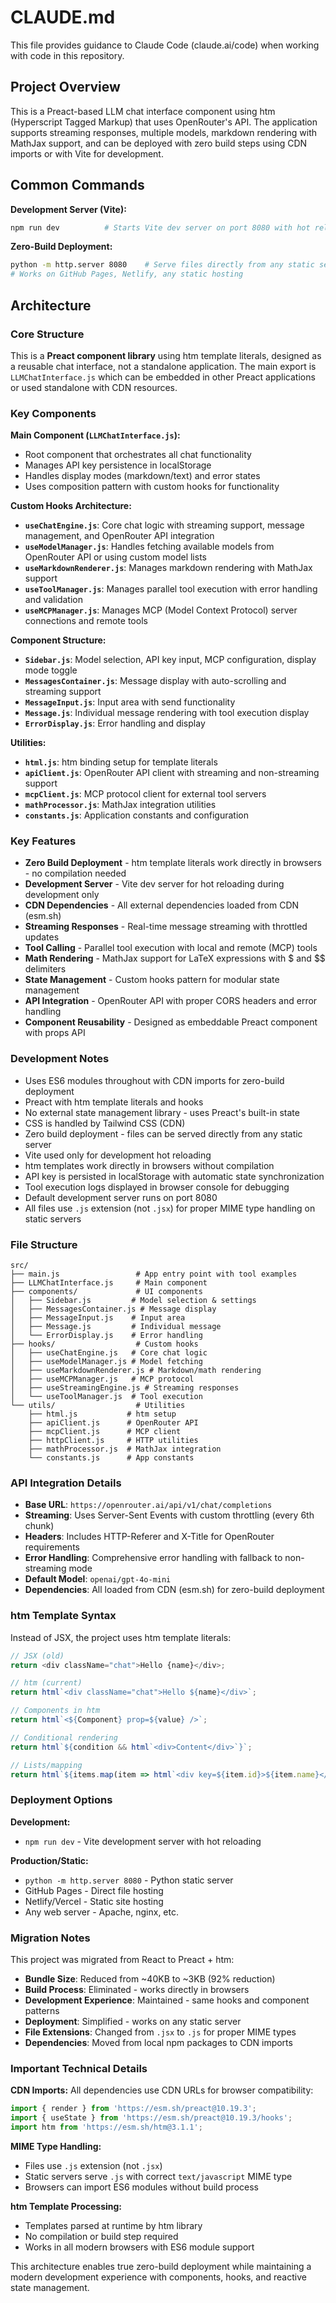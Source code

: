 # CLAUDE.md

This file provides guidance to Claude Code (claude.ai/code) when working with code in this repository.

## Project Overview
This is a Preact-based LLM chat interface component using htm (Hyperscript Tagged Markup) that uses OpenRouter's API. The application supports streaming responses, multiple models, markdown rendering with MathJax support, and can be deployed with zero build steps using CDN imports or with Vite for development.

## Common Commands

**Development Server (Vite):**
```bash
npm run dev          # Starts Vite dev server on port 8080 with hot reload
```

**Zero-Build Deployment:**
```bash
python -m http.server 8080    # Serve files directly from any static server
# Works on GitHub Pages, Netlify, any static hosting
```

## Architecture

### Core Structure
This is a **Preact component library** using htm template literals, designed as a reusable chat interface, not a standalone application. The main export is `LLMChatInterface.js` which can be embedded in other Preact applications or used standalone with CDN resources.

### Key Components

**Main Component (`LLMChatInterface.js`):**
- Root component that orchestrates all chat functionality
- Manages API key persistence in localStorage
- Handles display modes (markdown/text) and error states
- Uses composition pattern with custom hooks for functionality

**Custom Hooks Architecture:**
- **`useChatEngine.js`**: Core chat logic with streaming support, message management, and OpenRouter API integration
- **`useModelManager.js`**: Handles fetching available models from OpenRouter API or using custom model lists
- **`useMarkdownRenderer.js`**: Manages markdown rendering with MathJax support
- **`useToolManager.js`**: Manages parallel tool execution with error handling and validation
- **`useMCPManager.js`**: Manages MCP (Model Context Protocol) server connections and remote tools

**Component Structure:**
- **`Sidebar.js`**: Model selection, API key input, MCP configuration, display mode toggle
- **`MessagesContainer.js`**: Message display with auto-scrolling and streaming support
- **`MessageInput.js`**: Input area with send functionality
- **`Message.js`**: Individual message rendering with tool execution display
- **`ErrorDisplay.js`**: Error handling and display

**Utilities:**
- **`html.js`**: htm binding setup for template literals
- **`apiClient.js`**: OpenRouter API client with streaming and non-streaming support
- **`mcpClient.js`**: MCP protocol client for external tool servers
- **`mathProcessor.js`**: MathJax integration utilities
- **`constants.js`**: Application constants and configuration

### Key Features
- **Zero Build Deployment** - htm template literals work directly in browsers - no compilation needed
- **Development Server** - Vite dev server for hot reloading during development only
- **CDN Dependencies** - All external dependencies loaded from CDN (esm.sh)
- **Streaming Responses** - Real-time message streaming with throttled updates
- **Tool Calling** - Parallel tool execution with local and remote (MCP) tools
- **Math Rendering** - MathJax support for LaTeX expressions with $ and $$ delimiters
- **State Management** - Custom hooks pattern for modular state management
- **API Integration** - OpenRouter API with proper CORS headers and error handling
- **Component Reusability** - Designed as embeddable Preact component with props API

### Development Notes
- Uses ES6 modules throughout with CDN imports for zero-build deployment
- Preact with htm template literals and hooks
- No external state management library - uses Preact's built-in state
- CSS is handled by Tailwind CSS (CDN)
- Zero build deployment - files can be served directly from any static server
- Vite used only for development hot reloading
- htm templates work directly in browsers without compilation
- API key is persisted in localStorage with automatic state synchronization
- Tool execution logs displayed in browser console for debugging
- Default development server runs on port 8080
- All files use `.js` extension (not `.jsx`) for proper MIME type handling on static servers

### File Structure
```
src/
├── main.js                 # App entry point with tool examples
├── LLMChatInterface.js     # Main component
├── components/             # UI components
│   ├── Sidebar.js         # Model selection & settings
│   ├── MessagesContainer.js # Message display
│   ├── MessageInput.js    # Input area
│   ├── Message.js         # Individual message
│   └── ErrorDisplay.js    # Error handling
├── hooks/                  # Custom hooks
│   ├── useChatEngine.js   # Core chat logic
│   ├── useModelManager.js # Model fetching
│   ├── useMarkdownRenderer.js # Markdown/math rendering
│   ├── useMCPManager.js   # MCP protocol
│   ├── useStreamingEngine.js # Streaming responses
│   └── useToolManager.js  # Tool execution
└── utils/                  # Utilities
    ├── html.js           # htm setup
    ├── apiClient.js      # OpenRouter API
    ├── mcpClient.js      # MCP client
    ├── httpClient.js     # HTTP utilities
    ├── mathProcessor.js  # MathJax integration
    └── constants.js      # App constants
```

### API Integration Details
- **Base URL**: `https://openrouter.ai/api/v1/chat/completions`
- **Streaming**: Uses Server-Sent Events with custom throttling (every 6th chunk)
- **Headers**: Includes HTTP-Referer and X-Title for OpenRouter requirements
- **Error Handling**: Comprehensive error handling with fallback to non-streaming mode
- **Default Model**: `openai/gpt-4o-mini`
- **Dependencies**: All loaded from CDN (esm.sh) for zero-build deployment

### htm Template Syntax
Instead of JSX, the project uses htm template literals:

```javascript
// JSX (old)
return <div className="chat">Hello {name}</div>;

// htm (current)
return html`<div className="chat">Hello ${name}</div>`;

// Components in htm
return html`<${Component} prop=${value} />`;

// Conditional rendering
return html`${condition && html`<div>Content</div>`}`;

// Lists/mapping
return html`${items.map(item => html`<div key=${item.id}>${item.name}</div>`)}`;
```

### Deployment Options

**Development:**
- `npm run dev` - Vite development server with hot reloading

**Production/Static:**
- `python -m http.server 8080` - Python static server
- GitHub Pages - Direct file hosting
- Netlify/Vercel - Static site hosting
- Any web server - Apache, nginx, etc.

### Migration Notes
This project was migrated from React to Preact + htm:
- **Bundle Size**: Reduced from ~40KB to ~3KB (92% reduction)
- **Build Process**: Eliminated - works directly in browsers
- **Development Experience**: Maintained - same hooks and component patterns
- **Deployment**: Simplified - works on any static server
- **File Extensions**: Changed from `.jsx` to `.js` for proper MIME types
- **Dependencies**: Moved from local npm packages to CDN imports

### Important Technical Details

**CDN Imports:**
All dependencies use CDN URLs for browser compatibility:
```javascript
import { render } from 'https://esm.sh/preact@10.19.3';
import { useState } from 'https://esm.sh/preact@10.19.3/hooks';
import htm from 'https://esm.sh/htm@3.1.1';
```

**MIME Type Handling:**
- Files use `.js` extension (not `.jsx`) 
- Static servers serve `.js` with correct `text/javascript` MIME type
- Browsers can import ES6 modules without build process

**htm Template Processing:**
- Templates parsed at runtime by htm library
- No compilation or build step required
- Works in all modern browsers with ES6 module support

This architecture enables true zero-build deployment while maintaining a modern development experience with components, hooks, and reactive state management.
